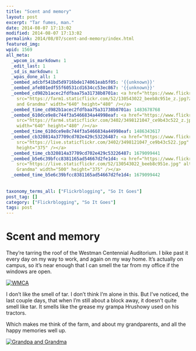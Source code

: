 ```yaml
---
title: "Scent and memory"
layout: post
excerpt: "Tar fumes, man."
date: 2014-08-07 17:13:02
modified: 2014-08-07 17:13:02
permalink: 2014/08/07/scent-and-memory/index.html
featured_img: 
wpid: 1569
all_meta: 
  _wpcom_is_markdown: 1
  _edit_last: 1
  _sd_is_markdown: 1
  _wpas_done_all: 1
  _oembed_adcbf541bd5d9716bde174061eab5f05: '{{unknown}}'
  _oembed_afe801edf55f60531cd1634cc53ec867: '{{unknown}}'
  _oembed_cd982b1acec2fdfbaa75a31738b8701a: <a href="https://www.flickr.com/photos/pj/130543022"><img
    src="https://farm1.staticflickr.com/52/130543022_beeb8c951e_z.jpg?zz=1" alt="Grandpa
    and Grandma" width="640" height="480" /></a>
  _oembed_time_cd982b1acec2fdfbaa75a31738b8701a: 1483678768
  _oembed_610dce9e8c744f3a5466834a44998eaf: <a href="https://www.flickr.com/photos/pj/3498121047"><img
    src="https://farm4.staticflickr.com/3402/3498121047_ce9b43c522_z.jpg" alt="WMCA"
    width="640" height="480" /></a>
  _oembed_time_610dce9e8c744f3a5466834a44998eaf: 1486343617
  _oembed_cb320814a37709cd702e429c53226487: <a href="https://www.flickr.com/photos/pj/3498121047"><img
    src="https://live.staticflickr.com/3402/3498121047_ce9b43c522.jpg" alt="WMCA" width="500"
    height="375" /></a>
  _oembed_time_cb320814a37709cd702e429c53226487: 1679099441
  _oembed_b5e6c39bfcc8381165ad54667d2fe1d4: <a href="https://www.flickr.com/photos/pj/130543022"><img
    src="https://live.staticflickr.com/52/130543022_beeb8c951e.jpg" alt="Grandpa and
    Grandma" width="500" height="375" /></a>
  _oembed_time_b5e6c39bfcc8381165ad54667d2fe1d4: 1679099442
  
  
taxonomy_terms_all: ["Flickrblogging", "So It Goes"]
post_tag: []
category: ["Flickrblogging", "So It Goes"]
tags: post
---
```


# Scent and memory

They’re tarring the roof of the Westman Centennial Auditorium. I bike past it every day on my way to work, and again on my way home. It’s actually on campus, so it’s near enough that I can smell the tar from my office if the windows are open.

[![WMCA](https://live.staticflickr.com/3402/3498121047_ce9b43c522.jpg)](https://www.flickr.com/photos/pj/3498121047)

I don’t like the smell of tar. I don’t think I’m alone in this. But I’ve noticed, the last couple days, that when I’m still about a block away, it doesn’t quite smell like tar. It smells like the grease my grampa Hrushowy used on his tractors.

Which makes me think of the farm, and about my grandparents, and all the happy memories well up.

[![Grandpa and Grandma](https://live.staticflickr.com/52/130543022_beeb8c951e.jpg)](https://www.flickr.com/photos/pj/130543022)